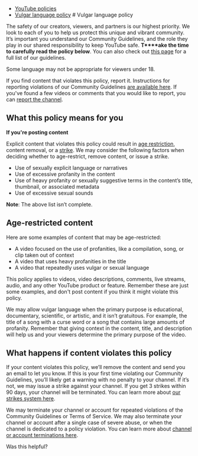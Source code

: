 * [YouTube policies](/youtube/topic/2803176?hl=en&ref_topic=6151248)
* [Vulgar language policy](/youtube/answer/10072685)
       # Vulgar language policy


The safety of our creators, viewers, and partners is our highest priority. We look to each of you to help us protect this unique and vibrant community. It’s important you understand our Community Guidelines, and the role they play in our shared responsibility to keep YouTube safe. **T****ake the time to carefully read the policy below**. You can also check out [this page](/youtube/answer/9288567) for a full list of our guidelines.


Some language may not be appropriate for viewers under 18.


If you find content that violates this policy, report it. Instructions for reporting violations of our Community Guidelines [are available here](https://support.google.com/youtube/answer/2802027). If you've found a few videos or comments that you would like to report, you can [report the channel](https://support.google.com/youtube/answer/2802027#report_channel).



## What this policy means for you


**If you're posting content**


Explicit content that violates this policy could result in [age restriction](/youtube/answer/2802167), content removal, or a [strike](/youtube/answer/2802032). We may consider the following factors when deciding whether to age-restrict, remove content, or issue a strike.


* Use of sexually explicit language or narratives
* Use of excessive profanity in the content
* Use of heavy profanity or sexually suggestive terms in the content’s title, thumbnail, or associated metadata
* Use of excessive sexual sounds


**Note**: The above list isn’t complete.



## Age-restricted content



Here are some examples of content that may be age-restricted:
* A video focused on the use of profanities, like a compilation, song, or clip taken out of context
* A video that uses heavy profanities in the title
* A video that repeatedly uses vulgar or sexual language




This policy applies to videos, video descriptions, comments, live streams, audio, and any other YouTube product or feature. Remember these are just some examples, and don't post content if you think it might violate this policy.


We may allow vulgar language when the primary purpose is educational, documentary, scientific, or artistic, and it isn’t gratuitous. For example, the title of a song with a curse word or a song that contains large amounts of profanity. Remember that giving context in the content, title, and description will help us and your viewers determine the primary purpose of the video.


## What happens if content violates this policy


If your content violates this policy, we’ll remove the content and send you an email to let you know. If this is your first time violating our Community Guidelines, you’ll likely get a warning with no penalty to your channel. If it’s not, we may issue a strike against your channel. If you get 3 strikes within 90 days, your channel will be terminated. You can learn more about [our strikes system here](/youtube/answer/2802032).



We may terminate your channel or account for repeated violations of the Community Guidelines or Terms of Service. We may also terminate your channel or account after a single case of severe abuse, or when the channel is dedicated to a policy violation. You can learn more about [channel or account terminations here](/youtube/answer/2802168).



   Was this helpful?